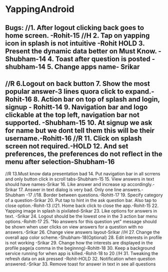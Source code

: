 # YappingAndroid
Bugs:
//1. After logout clicking back goes to home screen. -Rohit-15
//H 2. Tap on yapping icon in splash is not intuitive  -Rohit HOLD
3. Present the dynamic data better on Must Know.  - Shubham-14
4. Toast after question is posted - shubham-14
5. Change apps name- Srikar
------- 
//R 6.Logout on back button
7. Show the most popular answer-3 lines quora click to expand.-Rohit-16
8. Action bar on top of splash and login, signup - Rohitt-14
9. Navigation bar and logo clickable at the top left, navigation bar not supported. -Shubham-15
10. At signup we ask for name but we dont tell them this will be their username.-Rohitt-16
//R 11. Click on splash screen not required.-HOLD
12. And set preferences, the preferences do not reflect in the menu after selection-Shubham-16
-------
//R 13.Must know data presentation bad
14. Put navigation bar in all scrrens and only button click in scroll tabs-Shubham-15
15. View answers in text should have names-Srikar
16. Like answer and increase xp accordingly.-Srikar
17. Answer in text dialog is very bad. Only one line answers.-Shubham -17
//18. Border between questions.-Rohitt-17
19. Specify category of a question-Srikar
20. Put tap to hint in the ask question bar. Also tap to close option.-Rohit-13
//21. Home back click to close the app.-Rohit-15
22. Yapping image in splash is pixilated-Srikar
23. Like options for answers in text. -Srikar
24. Logout should be the lowest one in the 3 action bar menu options.-Rohitt-17
25. "No answers for this question yet"  message should be shown when user clicks on view answers for a question with no answers.-Srikar
26. Change view answers layout-Srikar
//H 27. Change the overall app color scheme.-Shubham-18(Optional)
28. Edit interests in profile is not working -Srikar
29. Change how the interests are displayed in the profile page(a comma in the beginnng)-Rohitt-18
30. Keep a background service running for when app is killed.-Rohit-18 to 20
//H 31. Tweaking the refresh data on ask pressed -Rohit-HOLD
32. Notification when question answered.-Srikar
33. Remove toast for answer in text in see all questions
